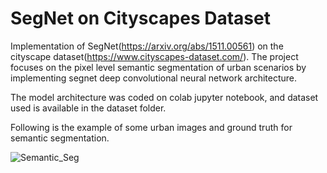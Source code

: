 # SegNet on Cityscapes Dataset

Implementation of SegNet(https://arxiv.org/abs/1511.00561) on the cityscape dataset(https://www.cityscapes-dataset.com/).
The project focuses on the pixel level semantic segmentation of urban scenarios by implementing segnet deep convolutional neural
network architecture.

The model architecture was coded on colab jupyter notebook, and dataset used is available in the dataset folder.

Following is the example of some urban images and ground truth for semantic segmentation.

![Semantic_Seg](https://user-images.githubusercontent.com/94856117/142897305-b200781e-6449-46e9-9541-29386f94a608.PNG)

